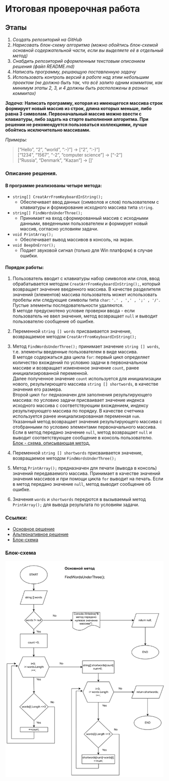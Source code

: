 # Итоговая проверочная работа
## Этапы

1. *Создать репозиторий на GitHub*
2. *Нарисовать блок-схему алгоритма (можно обойтись блок-схемой основной содержательной части, если вы выделяете её в отдельный метод)*
3. *Снабдить репозиторий оформленным текстовым описанием решения (файл README.md)*
4. *Написать программу, решающую поставленную задачу*
5. *Использовать контроль версий в работе над этим небольшим проектом (не должно быть так, что всё залито одним коммитом, как минимум этапы 2, 3, и 4 должны быть расположены в разных коммитах)*  

***Задача:*** **Написать программу, которая из имеющегося массива строк формирует новый массив из строк, длина которых меньше, либо равна 3 символам. Первоначальный массив можно ввести с клавиатуры, либо задать на старте выполнения алгоритма. При решении не рекомендуется пользоваться коллекциями, лучше обойтись исключительно массивами.**

*Примеры:* 
 
>[“Hello”, “2”, “world”, “:-)”] → [“2”, “:-)”]  
>[“1234”, “1567”, “-2”, “computer science”] → [“-2”]  
>[“Russia”, “Denmark”, “Kazan”] → []'





### Описание решения.

#### В программе реализованы четыре метода:   
* ```string[] CreatArrFromKeyboardInString();```    
    * Обеспечивает ввод данных (символов и слов) пользователем с клавиатуры и формирование исходного массива типа ```string```.   
* ```string[] FindWordsUnderThree();```   
    * Принимает на вход сформированный массив с исходными данными, введенными пользователем и формирует новый массив, согласно условиям задачи.   
* ```void PrintArray();```   
    * Обеспечивает вывод массивов в консоль, на экран.   
* ```void BeepOnError();```   
    * Подает звуковой сигнал (только для Win платформ) в случае ошибки.   

#### Порядок работы:

1. Пользователь вводит с клавиатуры набор символов или слов, ввод обрабатывается методом ```CreatArrFromKeyboardInString();```, который возвращает значение введенного массива. В качестве разделителя значений (элементов) массива пользователь может использовать пробелы или следующие символы типа ```char```: ``'.' , ',' , ';' , '/'``.    
Пустые элементы последовательности удаляются.   
В методе предусмотено условие проверки ввода - если пользователь не ввел значения, метод возвращает ```null``` и выводит пользователю сообщение об ошибке.   
2. Переменной ```string [] words``` присваивается значение, возвращаемое методом ```CreatArrFromKeyboardInString();```
3. Метод ```FindWordsUnderThree();``` принимает значение ```string [] words```, т.е. элементы введенные пользователем в виде массива.   
 В методе содержаться два цикла ```for```: первый цикл определяет количество вхождений по условию задачи в первоначальном массиве и возвращает  измененное значение ```count```, ранее инициализированной переменной.    
 Далее полученное значение ```count``` используется для инициализации нового, результирющего массива ```string [] shortwords```, в качестве значения  его размера.   
 Второй цикл ```for``` педназначен для заполнения результирующего массива: по условию задачи присваивает значение индекса исходного массива с соответствующим вхождением, индексу результирующего массива по порядку. В качестве счетчика используется ранее инициализированная переменная ```num```.   
Указанный метод возвращает значения результирующего массива с отобранными по условию элементами первоначального массива. Если в метод передано значение ```null```, метод возвращает ```null``` и выводит соответствующее сообщение в консоль пользователю.   
[Блок - схема, описывающая метод.](#Блок-схема)  

4. Переменной ```string [] shortwords``` присваивается значение, возвращаемое методом ```FindWordsUnderThree();```

5. Метод ```PrintArray();``` предназначен для печати (вывода в консоль) значений передаваемого массива. Принимает в качестве значений значения массивов и при помощи цикла ```for``` выводит на печать. Если в метод передано значение ```null```, метод выводит сообщение об ошибке.
6. Значения ```words``` и ```shortwords``` передются в вызываемый метод ```PrintArray();``` для вывода результата по условиям задачи.

### Ссылки:

* [Основное решение](https://github.com/Nusha/FinalFirstTerm/blob/main/MAINSOLUTION/Program.cs)
* [Альтернативное решение](https://github.com/Nusha/FinalFirstTerm/blob/main/ALTERNATIVESOL/Program.cs)
* [Блок-схема](final.png)

### Блок-схема


![Блок-схема](final.png)